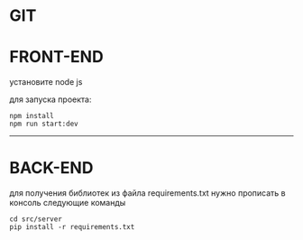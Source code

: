 # GIT

# FRONT-END

установите node js

для запуска проекта:
```
npm install
npm run start:dev
```

---

# BACK-END

для получения библиотек из файла requirements.txt нужно прописать в консоль следующие команды

```
cd src/server
pip install -r requirements.txt

```